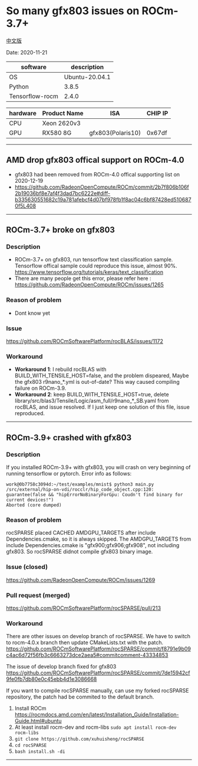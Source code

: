 
# So many gfx803 issues on ROCm-3.7+

[中文版](README_zh_CN.md)

Date: 2020-11-21

|software       |description   |
|---------------|--------------|
|OS             |Ubuntu-20.04.1|
|Python         |3.8.5         |
|Tensorflow-rocm|2.4.0         |

|hardware|Product Name|ISA              |CHIP IP|
|--------|------------|-----------------|-------|
|CPU     |Xeon 2620v3 |                 |       |
|GPU     |RX580 8G    |gfx803(Polaris10)|0x67df |

---

## AMD drop gfx803 offical support on ROCm-4.0

* gfx803 had been removed from ROCm-4.0 offical supporting list on 2020-12-19
* <https://github.com/RadeonOpenCompute/ROCm/commit/2b7f806b106f2b19036bf8e7af4f3dad7bc6222e#diff-b335630551682c19a781afebcf4d07bf978fb1f8ac04c6bf87428ed5106870f5L408>

---

## ROCm-3.7+ broke on gfx803

### Description

* ROCm-3.7+ on gfx803, run tensorflow text classification sample. Tensorflow offical sample could reproduce this issue, almost 90%. <https://www.tensorflow.org/tutorials/keras/text_classification>
* There are many people get this error, please refer here : <https://github.com/RadeonOpenCompute/ROCm/issues/1265>

### Reason of problem

* Dont know yet

### Issue

<https://github.com/ROCmSoftwarePlatform/rocBLAS/issues/1172>

### Workaround

* **Workaround 1**: I rebuild rocBLAS with BUILD_WITH_TENSILE_HOST=false, and the problem dispeared, Maybe the gfx803 r9nano_*.yml is out-of-date? This way caused compiling failure on ROCm-3.9.
* **Workaround 2**: keep BUILD_WITH_TENSILE_HOST=true, delete library/src/blas3/Tensile/Logic/asm_full/r9nano_*_SB.yaml from rocBLAS, and issue resolved. If I just keep one solution of this file, issue reproduced.

---

## ROCm-3.9+ crashed with gfx803

### Description

If you installed ROCm-3.9+ with gfx803, you will crash on very beginning of running tensorflow or pytorch.
Error info as follows:

```
work@0b7758c3094d:~/test/examples/mnist$ python3 main.py
/src/external/hip-on-vdi/rocclr/hip_code_object.cpp:120: guarantee(false && "hipErrorNoBinaryForGpu: Coudn't find binary for current devices!")
Aborted (core dumped)
```

### Reason of problem

rocSPARSE placed CACHED AMDGPU_TARGETS after include Dependencies.cmake, so it is always skipped.
The AMDGPU_TARGETS from include Dependencies.cmake is "gfx900;gfx906;gfx908", not including gfx803.
So rocSPARSE didnot compile gfx803 binary image.

### Issue (closed)

<https://github.com/RadeonOpenCompute/ROCm/issues/1269>

### Pull request (merged)

<https://github.com/ROCmSoftwarePlatform/rocSPARSE/pull/213>

### Workaround

There are other issues on develop branch of rocSPARSE.
We have to switch to rocm-4.0.x branch then update CMakeLists.txt with the patch.
<https://github.com/ROCmSoftwarePlatform/rocSPARSE/commit/f8791e9b09c4ac6d72f56fb3c6663273dce2aea5#commitcomment-43334853>

The issue of develop branch fixed for gfx803 <https://github.com/ROCmSoftwarePlatform/rocSPARSE/commit/7de15942cf9fe0fb7db80e0c45ebb4d1e3086668>

If you want to compile rocSPARSE manually, can use my forked rocSPARSE repository, the patch had be commited to the default branch.

1. Install ROCm <https://rocmdocs.amd.com/en/latest/Installation_Guide/Installation-Guide.html#ubuntu>
2. At least install rocm-dev and rocm-libs `sudo apt install rocm-dev rocm-libs`
3. `git clone https://github.com/xuhuisheng/rocSPARSE`
4. `cd rocSPARSE`
5. `bash install.sh -di`

---

